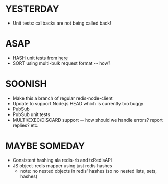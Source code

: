 # YESTERDAY

- Unit tests: callbacks are not being called back!

# ASAP

- HASH unit tests from [here](http://github.com/jakemcgraw/redis-node-client/commit/138641c703b50a43f1d2d88a13a2ac604e3f6d5b)
- SORT using multi-bulk request format -- how?

# SOONISH

- Make this a branch of regular redis-node-client
- Update to support Node.js HEAD which is currently too buggy
- [PubSub](http://code.google.com/p/redis/issues/detail?id=209)
- PubSub unit tests
- MULTI/EXEC/DISCARD support -- how should we handle errors? report replies? etc.

# MAYBE SOMEDAY

- Consistent hashing ala redis-rb and txRedisAPI
- JS object-redis mapper using just redis hashes 
    - note: no nested objects in redis' hashes (so no nested lists, sets, hashes)
